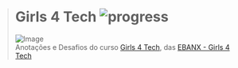 ># **Girls 4 Tech** ![progress](http://progressed.io/bar/100?title=completed "progress")
> ![Image](https://udemy-images.udemy.com/course/750x422/2140370_0a18_2.jpg)  
> Anotações e Desafios do curso [Girls 4 Tech](https://www.udemy.com/girls4tech/), das [EBANX - Girls 4 Tech](https://www.udemy.com/user/ebanx-2/)
